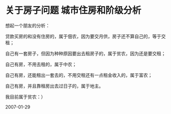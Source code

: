 # 关于房子问题 城市住房和阶级分析

想起一个朋友的分析：

贷款买房的和没有住房的，属于佃农，因为要交月供，房子还不算自己的，等于交租；

自己有一套房子，但因为种种原因要出去租房子的，属于贫农，因为还是要交租；

自己有房，不用去租的，属于中农；

自己有房，还能租出一套去的，不用交租还有一点租金收入的，属于富农；

自己有房，并且靠租房出去过日子的，属于地主。 

我目前属于贫农：）


2007-01-29